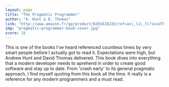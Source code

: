 ```yaml
---
layout: page
title: "The Pragmatic Programmer"
author: "A. Hunt & D. Thomas"
link: "http://www.amazon.fr/gp/product/020161622X/ref=as\_li\_tl?ie=UTF8&camp=1642&creative=6746&creativeASIN=020161622X&linkCode=as2&tag=mg092-21"
img: "pragmatic-programmer-book-cover.jpg"
score: 18
---
```


This is one of the books I've heard referenced countless times by very smart people before I actually got to read it. Expectations were high, but Andrew Hunt and David Thomas delivered. This book dives into everything that a modern developer needs to aprehend in order to create good software and stay up to date. From 'crash early' to its general pragmatic approach, I find myself quoting from this book all the time. It really is a reference for any modern programmers and a must read.